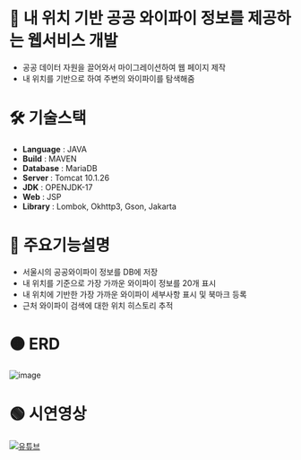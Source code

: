 # 📱 내 위치 기반 공공 와이파이 정보를 제공하는 웹서비스 개발

+ 공공 데이터 자원을 끌어와서 마이그레이션하여 웹 페이지 제작
+ 내 위치를 기반으로 하여 주변의 와이파이를 탐색해줌

# 🛠️ 기술스택

+ **Language** : JAVA
+ **Build** : MAVEN
+ **Database** : MariaDB
+ **Server** : Tomcat 10.1.26
+ **JDK** : OPENJDK-17
+ **Web** : JSP
+ **Library** : Lombok, Okhttp3, Gson, Jakarta


# 🔴 주요기능설명

+ 서울시의 공공와이파이 정보를 DB에 저장
+ 내 위치를 기준으로 가장 가까운 와이파이 정보를 20개 표시
+ 내 위치에 기반한 가장 가까운 와이파이 세부사항 표시 및 북마크 등록
+ 근처 와이파이 검색에 대한 위치 히스토리 추적

# 🟠 ERD
![image](https://github.com/user-attachments/assets/d7722b6c-e39c-48ef-b3d0-3a1b85e84d4c)


# 🟢 시연영상
[![유튜브](http://img.youtube.com/vi/Fy8YyMOA_6A/0.jpg)](https://youtu.be/Fy8YyMOA_6A)
